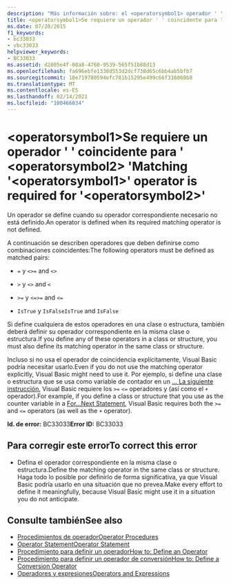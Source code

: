 ```yaml
---
description: "Más información sobre: el <operatorsymbol1> operador ' ' coincidente es necesario para ' <operatorsymbol2> '"
title: <operatorsymbol1>Se requiere un operador ' ' coincidente para ' <operatorsymbol2> '
ms.date: 07/20/2015
f1_keywords:
- bc33033
- vbc33033
helpviewer_keywords:
- BC33033
ms.assetid: d2805e4f-08a8-4760-9539-565f51b88d13
ms.openlocfilehash: fa696ebfe1338d553d2dcf738d65c6bb4ab5bfb7
ms.sourcegitcommit: 10e719780594efc781b15295e499c66f316068b8
ms.translationtype: MT
ms.contentlocale: es-ES
ms.lasthandoff: 02/14/2021
ms.locfileid: "100466034"
---
```

# <a name="matching-operatorsymbol1-operator-is-required-for-operatorsymbol2"></a><span data-ttu-id="d39b1-103">\<operatorsymbol1>Se requiere un operador ' ' coincidente para ' \<operatorsymbol2> '</span><span class="sxs-lookup"><span data-stu-id="d39b1-103">Matching '\<operatorsymbol1>' operator is required for '\<operatorsymbol2>'</span></span>

<span data-ttu-id="d39b1-104">Un operador se define cuando su operador correspondiente necesario no está definido.</span><span class="sxs-lookup"><span data-stu-id="d39b1-104">An operator is defined when its required matching operator is not defined.</span></span>  
  
 <span data-ttu-id="d39b1-105">A continuación se describen operadores que deben definirse como combinaciones coincidentes:</span><span class="sxs-lookup"><span data-stu-id="d39b1-105">The following operators must be defined as matched pairs:</span></span>  
  
- <span data-ttu-id="d39b1-106">`=` y `<>`</span><span class="sxs-lookup"><span data-stu-id="d39b1-106">`=` and `<>`</span></span>  
  
- <span data-ttu-id="d39b1-107">`>` y `<`</span><span class="sxs-lookup"><span data-stu-id="d39b1-107">`>` and `<`</span></span>  
  
- <span data-ttu-id="d39b1-108">`>=` y `<=`</span><span class="sxs-lookup"><span data-stu-id="d39b1-108">`>=` and `<=`</span></span>  
  
- <span data-ttu-id="d39b1-109">`IsTrue` y `IsFalse`</span><span class="sxs-lookup"><span data-stu-id="d39b1-109">`IsTrue` and `IsFalse`</span></span>  
  
 <span data-ttu-id="d39b1-110">Si define cualquiera de estos operadores en una clase o estructura, también deberá definir su operador correspondiente en la misma clase o estructura.</span><span class="sxs-lookup"><span data-stu-id="d39b1-110">If you define any of these operators in a class or structure, you must also define its matching operator in the same class or structure.</span></span>  
  
 <span data-ttu-id="d39b1-111">Incluso si no usa el operador de coincidencia explícitamente, Visual Basic podría necesitar usarlo.</span><span class="sxs-lookup"><span data-stu-id="d39b1-111">Even if you do not use the matching operator explicitly, Visual Basic might need to use it.</span></span> <span data-ttu-id="d39b1-112">Por ejemplo, si define una clase o estructura que se usa como variable de contador en un [... La siguiente instrucción](../language-reference/statements/for-next-statement.md), Visual Basic requiere los `>=` `<=` operadores y (así como el `+` operador).</span><span class="sxs-lookup"><span data-stu-id="d39b1-112">For example, if you define a class or structure that you use as the counter variable in a [For...Next Statement](../language-reference/statements/for-next-statement.md), Visual Basic requires both the `>=` and `<=` operators (as well as the `+` operator).</span></span>  
  
 <span data-ttu-id="d39b1-113">**Id. de error:** BC33033</span><span class="sxs-lookup"><span data-stu-id="d39b1-113">**Error ID:** BC33033</span></span>  
  
## <a name="to-correct-this-error"></a><span data-ttu-id="d39b1-114">Para corregir este error</span><span class="sxs-lookup"><span data-stu-id="d39b1-114">To correct this error</span></span>  
  
- <span data-ttu-id="d39b1-115">Defina el operador correspondiente en la misma clase o estructura.</span><span class="sxs-lookup"><span data-stu-id="d39b1-115">Define the matching operator in the same class or structure.</span></span> <span data-ttu-id="d39b1-116">Haga todo lo posible por definirlo de forma significativa, ya que Visual Basic podría usarlo en una situación que no prevea.</span><span class="sxs-lookup"><span data-stu-id="d39b1-116">Make every effort to define it meaningfully, because Visual Basic might use it in a situation you do not anticipate.</span></span>  
  
## <a name="see-also"></a><span data-ttu-id="d39b1-117">Consulte también</span><span class="sxs-lookup"><span data-stu-id="d39b1-117">See also</span></span>

- [<span data-ttu-id="d39b1-118">Procedimientos de operador</span><span class="sxs-lookup"><span data-stu-id="d39b1-118">Operator Procedures</span></span>](../programming-guide/language-features/procedures/operator-procedures.md)
- [<span data-ttu-id="d39b1-119">Operator Statement</span><span class="sxs-lookup"><span data-stu-id="d39b1-119">Operator Statement</span></span>](../language-reference/statements/operator-statement.md)
- [<span data-ttu-id="d39b1-120">Procedimiento para definir un operador</span><span class="sxs-lookup"><span data-stu-id="d39b1-120">How to: Define an Operator</span></span>](../programming-guide/language-features/procedures/how-to-define-an-operator.md)
- [<span data-ttu-id="d39b1-121">Procedimiento para definir un operador de conversión</span><span class="sxs-lookup"><span data-stu-id="d39b1-121">How to: Define a Conversion Operator</span></span>](../programming-guide/language-features/procedures/how-to-define-a-conversion-operator.md)
- [<span data-ttu-id="d39b1-122">Operadores y expresiones</span><span class="sxs-lookup"><span data-stu-id="d39b1-122">Operators and Expressions</span></span>](../programming-guide/language-features/operators-and-expressions/index.md)
